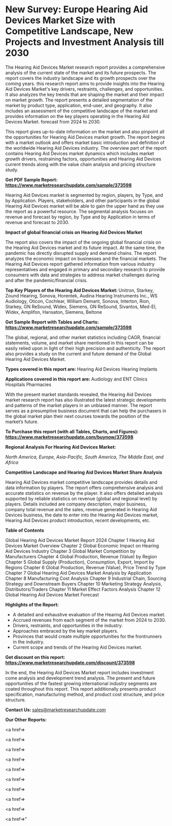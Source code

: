 # New Survey: Europe Hearing Aid Devices Market Size with Competitive Landscape, New Projects and Investment Analysis till 2030

The Hearing Aid Devices Market research report provides a comprehensive analysis of the current state of the market and its future prospects. The report covers the industry landscape and its growth prospects over the coming years. this research report aims to provide insights into the Hearing Aid Devices Market's key drivers, restraints, challenges, and opportunities. It also analyzes the key trends that are shaping the market and their impact on market growth. The report presents a detailed segmentation of the market by product type, application, end-user, and geography. It also includes an assessment of the competitive landscape of the market and provides information on the key players operating in the Hearing Aid Devices Market. forecast from 2024 to 2030.

This report gives up-to-date information on the market and also pinpoint all the opportunities for Hearing Aid Devices market growth. The report begins with a market outlook and offers market basic introduction and definition of the worldwide Hearing Aid Devices industry. The overview part of the report contains Hearing Aid Devices market dynamics which includes market growth drivers, restraining factors, opportunities and Hearing Aid Devices current trends along with the value chain analysis and pricing structure study.

<strong><b>Get PDF Sample Report: <a href=https://www.marketresearchupdate.com/sample/373598>https://www.marketresearchupdate.com/sample/373598</a></b></strong>

Hearing Aid Devices market is segmented by region, players, by Type, and by Application. Players, stakeholders, and other participants in the global Hearing Aid Devices market will be able to gain the upper hand as they use the report as a powerful resource. The segmental analysis focuses on revenue and forecast by region, by Type and by Application in terms of revenue and forecast to 2030.

<strong><b>Impact of global financial crisis on Hearing Aid Devices Market</b></strong>

The report also covers the impact of the ongoing global financial crisis on the Hearing Aid Devices market and its future impact. At the same time, the pandemic has directly disrupted supply and demand chains. The report analyzes the economic impact on businesses and the financial markets. The Hearing Aid Devices report gathered information from various industry representatives and engaged in primary and secondary research to provide consumers with data and strategies to address market challenges during and after the pandemic/financial crisis.

<strong><b>Top Key Players of the Hearing Aid Devices Market:
</b></strong>Unitron, Starkey, Zound Hearing, Sonova, Horentek, Audina Hearing Instruments Inc., WS Audiology, Oticon, Cochlear, William Demant, Sonova, Interton, Rion, Starkey, GN ReSound, Widex, Siemens, GN ReSound, Sivantos, Med-EI, Widex, Amplifon, Hansaton, Siemens, Beltone<strong><b>
</b></strong>

<strong><b>Get Sample Report with Tables and Charts: <a href=https://www.marketresearchupdate.com/sample/373598>https://www.marketresearchupdate.com/sample/373598</a></b></strong>

The global, regional, and other market statistics including CAGR, financial statements, volume, and market share mentioned in this report can be easily relied upon in light of their high precision and authenticity. The report also provides a study on the current and future demand of the Global Hearing Aid Devices Market.

<strong><b>Types covered in this report are:
</b></strong>Hearing Aid Devices
Hearing Implants<strong><b>
</b></strong>

<strong><b>Applications covered in this report are:
</b></strong>Audiology and ENT Clinics
Hospitals
Pharmacies<strong><b>
</b></strong>

With the present market standards revealed, the Hearing Aid Devices market research report has also illustrated the latest strategic developments and patterns of the market players in an unbiased manner. The report serves as a presumptive business document that can help the purchasers in the global market plan their next courses towards the position of the market’s future.

<strong><b>To Purchase this report (with all Tables, Charts, and Figures): <a href=https://www.marketresearchupdate.com/buynow/373598>https://www.marketresearchupdate.com/buynow/373598</a></b></strong>

<strong><b>Regional Analysis For Hearing Aid Devices Market:</b></strong>

<em><i>North America, Europe, Asia-Pacific, South America, The Middle East, and Africa</i></em>

<strong><b>Competitive Landscape and Hearing Aid Devices Market Share Analysis</b></strong>

Hearing Aid Devices market competitive landscape provides details and data information by players. The report offers comprehensive analysis and accurate statistics on revenue by the player. It also offers detailed analysis supported by reliable statistics on revenue (global and regional level) by players. Details included are company description, major business, company total revenue and the sales, revenue generated in Hearing Aid Devices business, the date to enter into the Hearing Aid Devices market, Hearing Aid Devices product introduction, recent developments, etc.

<strong><b>Table of Contents</b></strong>

Global Hearing Aid Devices Market Report 2024
Chapter 1 Hearing Aid Devices Market Overview
Chapter 2 Global Economic Impact on Hearing Aid Devices Industry
Chapter 3 Global Market Competition by Manufacturers
Chapter 4 Global Production, Revenue (Value) by Region
Chapter 5 Global Supply (Production), Consumption, Export, Import by Regions
Chapter 6 Global Production, Revenue (Value), Price Trend by Type
Chapter 7 Global Hearing Aid Devices Market Analysis by Application
Chapter 8 Manufacturing Cost Analysis
Chapter 9 Industrial Chain, Sourcing Strategy and Downstream Buyers
Chapter 10 Marketing Strategy Analysis, Distributors/Traders
Chapter 11 Market Effect Factors Analysis
Chapter 12 Global Hearing Aid Devices Market Forecast

<strong><b>Highlights of the Report:</b></strong>

- A detailed and exhaustive evaluation of the Hearing Aid Devices market.
- Accrued revenues from each segment of the market from 2024 to 2030.
- Drivers, restraints, and opportunities in the industry.
- Approaches embraced by the key market players.
- Provinces that would create multiple opportunities for the frontrunners in the industry.
- Current scope and trends of the Hearing Aid Devices market.

<strong><b>Get discount on this report: <a href=https://www.marketresearchupdate.com/discount/373598>https://www.marketresearchupdate.com/discount/373598</a></b></strong>

In the end, the Hearing Aid Devices Market report includes investment come analysis and development trend analysis. The present and future opportunities of the fastest growing international industry segments are coated throughout this report. This report additionally presents product specification, manufacturing method, and product cost structure, and price structure.

<strong><b>Contact Us:
</b></strong>sales@marketresearchupdate.com

<strong>Our Other Reports:</strong>

<a href=></a>

<a href=></a>

<a href=></a>

<a href=></a>

<a href=></a>

<a href=></a>

<a href=></a>

<a href=></a>

<a href=></a>

<a href=></a>"
